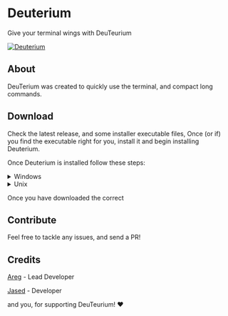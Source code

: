 # Deuterium
Give your terminal wings with DeuTeurium

<a href="https://discord.gg/UEB6SWzfV7">![Deuterium](https://img.shields.io/discord/1033847467655053332?style=for-the-badge&logo=discord&label=DISCORD&color=blue)</a>

## About
DeuTerium was created to quickly use the terminal, and compact long commands.

## Download
Check the latest release, and some installer executable files, Once (or if) you find the executable right for you, install it and begin installing Deuterium.

Once Deuterium is installed follow these steps:

<details>
  <summary>Windows</summary>
  
    Once in __Administrator Mode__ (necessary to add program to C:\Program Files), run __make-windows.bat__.
  
    When the program finishes executing, add C:\Program Files\deuterium to PATH.
  
    And thats it! That simple! 🎉
</details>

<details>
  <summary>Unix</summary>
  
    Run `make`, or `make with-d-file`, to install with a shorter prefix, along with the default, dt prefix.

    There should be a clone of the `dt` file in `{project folder}/dist/dt`, alongside a clone of `d`, if you wanted the shorter prefix.

    If for any reason, there isnt a clone of these files in `/usr/bin`, then make sure to add them

</details>

Once you have downloaded the correct 

## Contribute
Feel free to tackle any issues, and send a PR!

## Credits

[Areg](https://github.com/AregPrograms) - Lead Developer

[Jased](https://github.com/jased-0001) - Developer

and you, for supporting DeuTeurium! ❤
